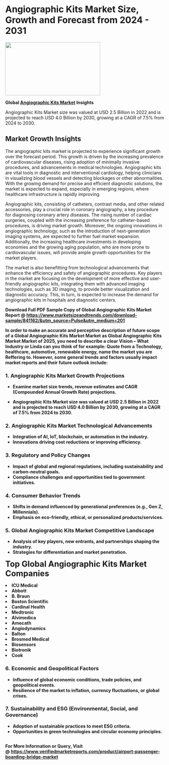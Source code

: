 <H1>Angiographic Kits Market Size, Growth and Forecast from 2024 - 2031</H1><img class="aligncenter size-medium wp-image-584254" src="https://thirdeyenews.in/wp-content/uploads/2024/09/Global-Market-Research-300x168.jpeg" alt="" width="300" height="168" /><p><strong>Global&nbsp;<a href="https://www.marketsizeandtrends.com/download-sample/841162/&amp;utm_source=Pulse&amp;utm_medium=201">Angiographic Kits Market</a> Insights</strong></p><p>Angiographic Kits Market size was valued at USD 2.5 Billion in 2022 and is projected to reach USD 4.0 Billion by 2030, growing at a CAGR of 7.5% from 2024 to 2030.</p><p><h2>Market Growth Insights</h2> <p>The angiographic kits market is projected to experience significant growth over the forecast period. This growth is driven by the increasing prevalence of cardiovascular diseases, rising adoption of minimally invasive procedures, and advancements in medical technologies. Angiographic kits are vital tools in diagnostic and interventional cardiology, helping clinicians in visualizing blood vessels and detecting blockages or other abnormalities. With the growing demand for precise and efficient diagnostic solutions, the market is expected to expand, especially in emerging regions, where healthcare infrastructure is rapidly improving.</p> <p><strong></strong></p> <p>Angiographic kits, consisting of catheters, contrast media, and other related accessories, play a crucial role in coronary angiography, a key procedure for diagnosing coronary artery diseases. The rising number of cardiac surgeries, coupled with the increasing preference for catheter-based procedures, is driving market growth. Moreover, the ongoing innovations in angiographic technology, such as the introduction of next-generation imaging systems, are expected to further fuel market expansion. Additionally, the increasing healthcare investments in developing economies and the growing aging population, who are more prone to cardiovascular issues, will provide ample growth opportunities for the market players.</p> <p>The market is also benefitting from technological advancements that enhance the efficiency and safety of angiographic procedures. Key players in the market are focusing on the development of more effective and user-friendly angiographic kits, integrating them with advanced imaging technologies, such as 3D imaging, to provide better visualization and diagnostic accuracy. This, in turn, is expected to increase the demand for angiographic kits in hospitals and diagnostic centers.</p> <p><strong></p><p><span class=""><strong>Download Full PDF Sample Copy of Global Angiographic Kits Market Report</strong> @ <a href="https://www.marketsizeandtrends.com/download-sample/841162/&amp;utm_source=Pulse&amp;utm_medium=201" target="_blank">https://www.marketsizeandtrends.com/download-sample/841162/&amp;utm_source=Pulse&amp;utm_medium=201</a></span></p><p>In order to make an accurate and perceptive description of future scope of a Global&nbsp;Angiographic Kits Market Market as Global&nbsp;Angiographic Kits Market Market of 2025, you need to describe a clear Vision &ndash; What Industry or Linda can you think of for example: Quote from a Technology, healthcare, automotive, renewable energy, name the market you are Reffering to. However, some general trends and factors usually impact market reports and their future outlook include:</p><h3>1.&nbsp;<strong>Angiographic Kits Market Growth Projections</strong></h3><ul><li>Examine market size trends, revenue estimates and CAGR (Compounded Annual Growth Rate) projections.</li><li><p>Angiographic Kits Market size was valued at USD 2.5 Billion in 2022 and is projected to reach USD 4.0 Billion by 2030, growing at a CAGR of 7.5% from 2024 to 2030.</p></li></ul><h3>2.&nbsp;<strong>Angiographic Kits Market Technological Advancements</strong></h3><ul><li>Integration of AI, IoT, blockchain, or automation in the industry.</li><li>Innovations driving cost reductions or improving efficiency.</li></ul><h3>3.&nbsp;<strong>Regulatory and Policy Changes</strong></h3><ul><li>Impact of global and regional regulations, including sustainability and carbon-neutral goals.</li><li>Compliance challenges and opportunities tied to government initiatives.</li></ul><h3>4.&nbsp;<strong>Consumer Behavior Trends</strong></h3><ul><li>Shifts in demand influenced by generational preferences (e.g., Gen Z, Millennials).</li><li>Emphasis on eco-friendly, ethical, or personalized products/services.</li></ul><h3>5.&nbsp;<strong>Global Angiographic Kits Market Competitive Landscape</strong></h3><ul><li>Analysis of key players, new entrants, and partnerships shaping the industry.</li><li>Strategies for differentiation and market penetration.</li></ul><p data-pm-slice="1 1 []"><span style="color: inherit; font-family: inherit; font-size: 25px;">Top Global Angiographic Kits Market Companies</span></p><div class="" data-test-id=""><p><li>ICU Medical</li><li> Abbott</li><li> B. Braun</li><li> Boston Scientific</li><li> Cardinal Health</li><li> Medtronic</li><li> Alvimedica</li><li> Amecath</li><li> Angiodynamics</li><li> Balton</li><li> Brosmed Medical</li><li> Biosensors</li><li> Biotronik</li><li> Cook</li></p></div><h3>6.&nbsp;<strong>Economic and Geopolitical Factors</strong></h3><ul><li>Influence of global economic conditions, trade policies, and geopolitical events.</li><li>Resilience of the market to inflation, currency fluctuations, or global crises.</li></ul><h3>7.&nbsp;<strong>Sustainability and ESG (Environmental, Social, and Governance)</strong></h3><ul><li>Adoption of sustainable practices to meet ESG criteria.</li><li>Opportunities in green technologies and circular economy principles.</li></ul><h2><strong style="font-size: 14px;">For More Information or Query, Visit @&nbsp;</strong><a style="background-color: #ffffff; font-size: 14px;" href="https://www.marketsizeandtrends.com/report/angiographic-kits-market/" target="_blank">https://www.verifiedmarketreports.com/product/airport-passenger-boarding-bridge-market</a></h2>
